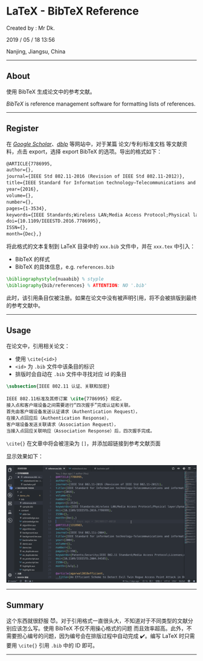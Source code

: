 # LaTeX - BibTeX Reference

Created by : Mr Dk.

2019 / 05 / 18 13:56

Nanjing, Jiangsu, China

---

## About

使用 BibTeX 生成论文中的参考文献。

*BibTeX* is reference management software for formatting lists of references.

---

## Register

在 [*Google Scholar*](https://scholar.google.com/)、[*dblp*](https://dblp.uni-trier.de/) 等网站中，对于某篇 论文/专利/标准文档 等文献资料，点击 export，选择 export BibTeX 的选项。导出的格式如下：

```latex
@ARTICLE{7786995, 
author={}, 
journal={IEEE Std 802.11-2016 (Revision of IEEE Std 802.11-2012)}, 
title={IEEE Standard for Information technology—Telecommunications and information exchange between systems Local and metropolitan area networks—Specific requirements - Part 11: Wireless LAN Medium Access Control (MAC) and Physical Layer (PHY) Specifications}, 
year={2016}, 
volume={}, 
number={}, 
pages={1-3534}, 
keywords={IEEE Standards;Wireless LAN;Media Access Protocol;Physical layer;Dynamic scheduling;Information exchange;Authentication;White spaces;Array signal processing;2.4 GHz;256-QAM;3650 MHz;4.9 GHz;5 GHz;5.9 GHz;60 GHz;advanced encryption standard;AES;audio;beamforming;carrier sense multiple access/collision avoidance;CCMP;channel switching;clustering;contention based access period;Counter mode with Cipherblock chaining Message authentication code Protocol;confidentiality;CSMA/CA;DFS;direct link;directional multi-gigabit;dynamic allocation of service period;dynamic extension of service period;dynamic frequency selection;dynamic truncation of service period;E911;EDCA;emergency alert system;emergency services;fast session transfer;forwarding;GCMP;generic advertisement service;high throughput;IEEE 802.11™;international roaming;interworking;interworking with external networks;LAN;local area network;MAC;management;measurement;medium access control;media-independent handover;medium access controller;mesh;MIH;millimeter-wave;MIMO;MIMO-OFDM;multi-band operation;multi-hop;multi-user MIMO;multiple input multiple output;network advertisement;network discovery;network management;network selection;noncontiguous frequency segments;OCB;path-selection;personal basic service set;PHY;physical layer;power saving;QoS;quality of service;quality-of-service management frame;radio;radio frequency;RF;radio resource;radio management;relay operation;spatial sharing;SSPN;subscriber service provider;television white spaces;TPC;transmit power control;video;wireless access in vehicular environments;wireless LAN;wireless local area network;WLAN;wireless network management;zero-knowledge proof}, 
doi={10.1109/IEEESTD.2016.7786995}, 
ISSN={}, 
month={Dec},}
```

将此格式的文本复制到 LaTeX 目录中的 `xxx.bib` 文件中，并在 `xxx.tex` 中引入：

* BibTeX 的样式
* BibTeX 的具体信息，e.g. `references.bib`

```latex
\bibliographystyle{nuaabib} % styple
\bibliography{bib/references} % ATTENTION: NO '.bib'
```

此时，该引用条目仅被注册。如果在论文中没有被声明引用，将不会被排版到最终的参考文献中。

---

## Usage

在论文中，引用相关论文：

* 使用 `\cite{<id>}`
* `<id>` 为 `.bib` 文件中该条目的标识
* 排版时会自动在 `.bib` 文件中寻找对应 id 的条目

```latex
\subsection{IEEE 802.11 认证、关联和加密}

IEEE 802.11标准及其修订案 \cite{7786995} 规定，
接入点和客户端设备之间需要进行“四次握手”完成认证和关联。
首先由客户端设备发送认证请求（Authentication Request），
在接入点回应后（Authentication Response），
客户端设备发送关联请求（Association Request），
当接入点回应关联响应（Association Response）后，四次握手完成。
```

`\cite{}` 在文章中将会被渲染为 `[]`，并添加超链接到参考文献页面

显示效果如下：

![latex-reference](../img/latex-reference.gif)

---

## Summary

这个东西就很舒服 😈。对于引用格式一直很头大，不知道对于不同类型的文献分别应该怎么写。使用 BibTeX 不仅不用操心格式的问题 而且效率超高。此外，不需要担心编号的问题，因为编号会在排版过程中自动完成 ✔️。编写 LaTeX 时只需要用 `\cite{}` 引用 `.bib` 中的 ID 即可。

---

